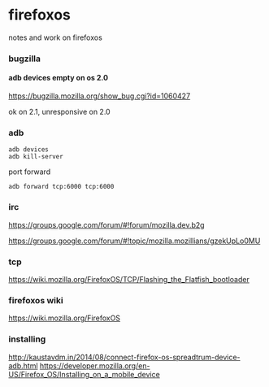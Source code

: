 firefoxos
=========

notes and work on firefoxos

### bugzilla

#### adb devices empty on os 2.0

https://bugzilla.mozilla.org/show_bug.cgi?id=1060427

ok on 2.1, unresponsive on 2.0

### adb

    adb devices
    adb kill-server

port forward

    adb forward tcp:6000 tcp:6000

### irc

https://groups.google.com/forum/#!forum/mozilla.dev.b2g

https://groups.google.com/forum/#!topic/mozilla.mozillians/gzekUpLo0MU

### tcp

https://wiki.mozilla.org/FirefoxOS/TCP/Flashing_the_Flatfish_bootloader

### firefoxos wiki

https://wiki.mozilla.org/FirefoxOS

### installing

http://kaustavdm.in/2014/08/connect-firefox-os-spreadtrum-device-adb.html
https://developer.mozilla.org/en-US/Firefox_OS/Installing_on_a_mobile_device
